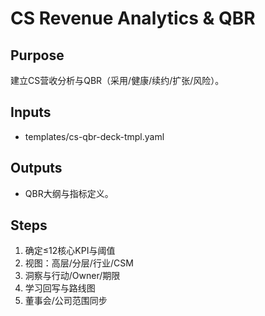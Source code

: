 # CS Revenue Analytics & QBR

## Purpose

建立CS营收分析与QBR（采用/健康/续约/扩张/风险）。

## Inputs

- templates/cs-qbr-deck-tmpl.yaml

## Outputs

- QBR大纲与指标定义。

## Steps

1. 确定≤12核心KPI与阈值
2. 视图：高层/分层/行业/CSM
3. 洞察与行动/Owner/期限
4. 学习回写与路线图
5. 董事会/公司范围同步
